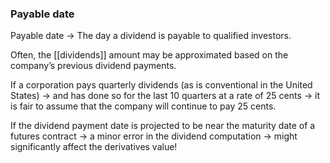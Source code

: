 ### Payable date 

Payable date -> The day a dividend is payable to qualified investors.

Often, the [[dividends]] amount may be approximated based on the company’s previous dividend payments.


If a corporation pays quarterly dividends (as is conventional in the United States)
	-> and has done so for the last 10 quarters at a rate of 25 cents
	-> it is fair to assume that the company will continue to pay 25 cents.


If the dividend payment date is projected to be near the maturity date of a futures contract
-> a minor error in the dividend computation
-> might significantly affect the derivatives value! 